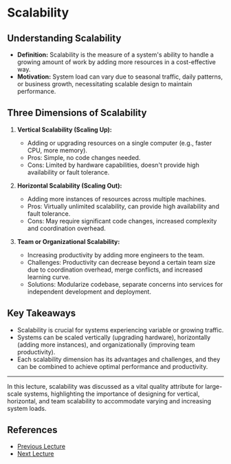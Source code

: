 # Scalability

## Understanding Scalability

- **Definition:** Scalability is the measure of a system's ability to handle a growing amount of work by adding more resources in a cost-effective way.
- **Motivation:** System load can vary due to seasonal traffic, daily patterns, or business growth, necessitating scalable design to maintain performance.

## Three Dimensions of Scalability

1. **Vertical Scalability (Scaling Up):**

   - Adding or upgrading resources on a single computer (e.g., faster CPU, more memory).
   - Pros: Simple, no code changes needed.
   - Cons: Limited by hardware capabilities, doesn't provide high availability or fault tolerance.

2. **Horizontal Scalability (Scaling Out):**

   - Adding more instances of resources across multiple machines.
   - Pros: Virtually unlimited scalability, can provide high availability and fault tolerance.
   - Cons: May require significant code changes, increased complexity and coordination overhead.

3. **Team or Organizational Scalability:**
   - Increasing productivity by adding more engineers to the team.
   - Challenges: Productivity can decrease beyond a certain team size due to coordination overhead, merge conflicts, and increased learning curve.
   - Solutions: Modularize codebase, separate concerns into services for independent development and deployment.

## Key Takeaways

- Scalability is crucial for systems experiencing variable or growing traffic.
- Systems can be scaled vertically (upgrading hardware), horizontally (adding more instances), and organizationally (improving team productivity).
- Each scalability dimension has its advantages and challenges, and they can be combined to achieve optimal performance and productivity.

---

In this lecture, scalability was discussed as a vital quality attribute for large-scale systems, highlighting the importance of designing for vertical, horizontal, and team scalability to accommodate varying and increasing system loads.

## References

- [Previous Lecture](./01%20-%20Performance.md)
- [Next Lecture](./03%20-%20Availability%20-%20Introduction%20&%20Measurement.md)

